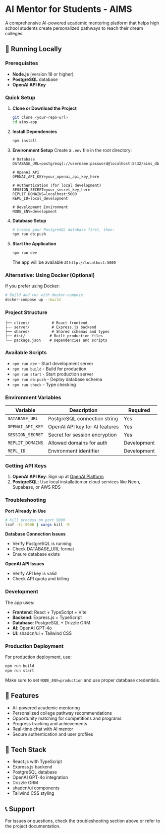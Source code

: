 # AI Mentor for Students - AIMS

A comprehensive AI-powered academic mentoring platform that helps high school students create personalized pathways to reach their dream colleges.

## 🚀 Running Locally

### Prerequisites

- **Node.js** (version 18 or higher)
- **PostgreSQL** database
- **OpenAI API Key**

### Quick Setup

1. **Clone or Download the Project**
   ```bash
   git clone <your-repo-url>
   cd aims-app
   ```

2. **Install Dependencies**
   ```bash
   npm install
   ```

3. **Environment Setup**
   Create a `.env` file in the root directory:
   ```env
   # Database
   DATABASE_URL=postgresql://username:password@localhost:5432/aims_db

   # OpenAI API
   OPENAI_API_KEY=your_openai_api_key_here

   # Authentication (for local development)
   SESSION_SECRET=your_secret_key_here
   REPLIT_DOMAINS=localhost:5000
   REPL_ID=local_development

   # Development Environment
   NODE_ENV=development
   ```

4. **Database Setup**
   ```bash
   # Create your PostgreSQL database first, then:
   npm run db:push
   ```

5. **Start the Application**
   ```bash
   npm run dev
   ```

   The app will be available at `http://localhost:5000`

### Alternative: Using Docker (Optional)

If you prefer using Docker:

```bash
# Build and run with docker-compose
docker-compose up --build
```

### Project Structure

```
├── client/          # React frontend
├── server/          # Express.js backend
├── shared/          # Shared schemas and types
├── dist/           # Built production files
└── package.json    # Dependencies and scripts
```

### Available Scripts

- `npm run dev` - Start development server
- `npm run build` - Build for production
- `npm run start` - Start production server
- `npm run db:push` - Deploy database schema
- `npm run check` - Type checking

### Environment Variables

| Variable | Description | Required |
|----------|-------------|----------|
| `DATABASE_URL` | PostgreSQL connection string | Yes |
| `OPENAI_API_KEY` | OpenAI API key for AI features | Yes |
| `SESSION_SECRET` | Secret for session encryption | Yes |
| `REPLIT_DOMAINS` | Allowed domains for auth | Development |
| `REPL_ID` | Environment identifier | Development |

### Getting API Keys

1. **OpenAI API Key**: Sign up at [OpenAI Platform](https://platform.openai.com/)
2. **PostgreSQL**: Use local installation or cloud services like Neon, Supabase, or AWS RDS

### Troubleshooting

**Port Already in Use**
```bash
# Kill process on port 5000
lsof -ti:5000 | xargs kill -9
```

**Database Connection Issues**
- Verify PostgreSQL is running
- Check DATABASE_URL format
- Ensure database exists

**OpenAI API Issues**
- Verify API key is valid
- Check API quota and billing

### Development

The app uses:
- **Frontend**: React + TypeScript + Vite
- **Backend**: Express.js + TypeScript
- **Database**: PostgreSQL + Drizzle ORM
- **AI**: OpenAI GPT-4o
- **UI**: shadcn/ui + Tailwind CSS

### Production Deployment

For production deployment, use:
```bash
npm run build
npm run start
```

Make sure to set `NODE_ENV=production` and use proper database credentials.

## 📖 Features

- AI-powered academic mentoring
- Personalized college pathway recommendations
- Opportunity matching for competitions and programs
- Progress tracking and achievements
- Real-time chat with AI mentor
- Secure authentication and user profiles

## 🔧 Tech Stack

- React.js with TypeScript
- Express.js backend
- PostgreSQL database
- OpenAI GPT-4o integration
- Drizzle ORM
- shadcn/ui components
- Tailwind CSS styling

## 📞 Support

For issues or questions, check the troubleshooting section above or refer to the project documentation.